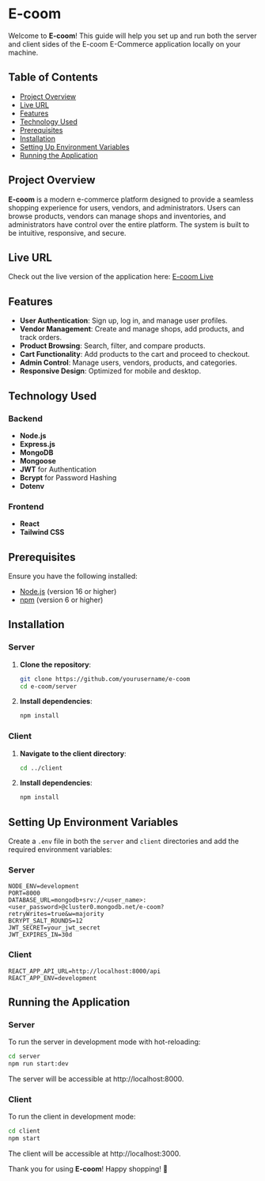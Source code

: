 # E-coom

Welcome to **E-coom**! This guide will help you set up and run both the server and client sides of the E-coom E-Commerce application locally on your machine.

## Table of Contents

- [Project Overview](#project-overview)
- [Live URL](#live-url)
- [Features](#features)
- [Technology Used](#technology-used)
- [Prerequisites](#prerequisites)
- [Installation](#installation)
- [Setting Up Environment Variables](#setting-up-environment-variables)
- [Running the Application](#running-the-application)

## Project Overview

**E-coom** is a modern e-commerce platform designed to provide a seamless shopping experience for users, vendors, and administrators. Users can browse products, vendors can manage shops and inventories, and administrators have control over the entire platform. The system is built to be intuitive, responsive, and secure.

## Live URL

Check out the live version of the application here: [E-coom Live](https://ph-assignment-09.vercel.app/)

## Features

- **User Authentication**: Sign up, log in, and manage user profiles.
- **Vendor Management**: Create and manage shops, add products, and track orders.
- **Product Browsing**: Search, filter, and compare products.
- **Cart Functionality**: Add products to the cart and proceed to checkout.
- **Admin Control**: Manage users, vendors, products, and categories.
- **Responsive Design**: Optimized for mobile and desktop.

## Technology Used

### Backend

- **Node.js**
- **Express.js**
- **MongoDB**
- **Mongoose**
- **JWT** for Authentication
- **Bcrypt** for Password Hashing
- **Dotenv**

### Frontend

- **React**
- **Tailwind CSS**

## Prerequisites

Ensure you have the following installed:

- [Node.js](https://nodejs.org/en/download/) (version 16 or higher)
- [npm](https://www.npmjs.com/get-npm) (version 6 or higher)

## Installation

### Server

1. **Clone the repository**:

   ```sh
   git clone https://github.com/yourusername/e-coom
   cd e-coom/server
   ```

2. **Install dependencies**:

   ```sh
   npm install
   ```

### Client

1. **Navigate to the client directory**:

   ```sh
   cd ../client
   ```

2. **Install dependencies**:

   ```sh
   npm install
   ```

## Setting Up Environment Variables

Create a `.env` file in both the `server` and `client` directories and add the required environment variables:

### Server

```env
NODE_ENV=development
PORT=8000
DATABASE_URL=mongodb+srv://<user_name>:<user_password>@cluster0.mongodb.net/e-coom?retryWrites=true&w=majority
BCRYPT_SALT_ROUNDS=12
JWT_SECRET=your_jwt_secret
JWT_EXPIRES_IN=30d
```

### Client

```env
REACT_APP_API_URL=http://localhost:8000/api
REACT_APP_ENV=development
```

## Running the Application

### Server

To run the server in development mode with hot-reloading:

```sh
cd server
npm run start:dev
```

The server will be accessible at http://localhost:8000.

### Client

To run the client in development mode:

```sh
cd client
npm start
```

The client will be accessible at http://localhost:3000.

Thank you for using **E-coom**! Happy shopping! 🛒

